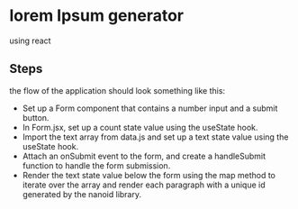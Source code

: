 # lorem Ipsum generator

using react

## Steps

the flow of the application should look something like this:

- Set up a Form component that contains a number input and a submit button.
- In Form.jsx, set up a count state value using the useState hook.
- Import the text array from data.js and set up a text state value using the useState hook.
- Attach an onSubmit event to the form, and create a handleSubmit function to handle the form submission.
- Render the text state value below the form using the map method to iterate over the array and render each paragraph with a unique id generated by the nanoid library.
